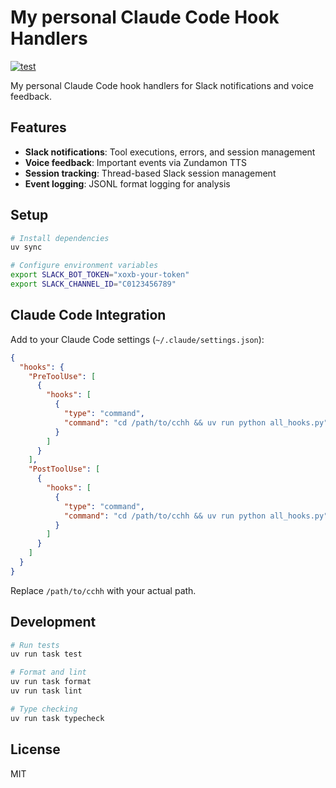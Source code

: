 # My personal Claude Code Hook Handlers

[![test](https://github.com/yuya-takeyama/cchh/actions/workflows/test.yaml/badge.svg)](https://github.com/yuya-takeyama/cchh/actions/workflows/test.yaml)

My personal Claude Code hook handlers for Slack notifications and voice feedback.

## Features

- **Slack notifications**: Tool executions, errors, and session management
- **Voice feedback**: Important events via Zundamon TTS
- **Session tracking**: Thread-based Slack session management
- **Event logging**: JSONL format logging for analysis

## Setup

```bash
# Install dependencies
uv sync

# Configure environment variables
export SLACK_BOT_TOKEN="xoxb-your-token"
export SLACK_CHANNEL_ID="C0123456789"
```

## Claude Code Integration

Add to your Claude Code settings (`~/.claude/settings.json`):

```json
{
  "hooks": {
    "PreToolUse": [
      {
        "hooks": [
          {
            "type": "command",
            "command": "cd /path/to/cchh && uv run python all_hooks.py"
          }
        ]
      }
    ],
    "PostToolUse": [
      {
        "hooks": [
          {
            "type": "command", 
            "command": "cd /path/to/cchh && uv run python all_hooks.py"
          }
        ]
      }
    ]
  }
}
```

Replace `/path/to/cchh` with your actual path.

## Development

```bash
# Run tests
uv run task test

# Format and lint
uv run task format
uv run task lint

# Type checking
uv run task typecheck
```

## License

MIT